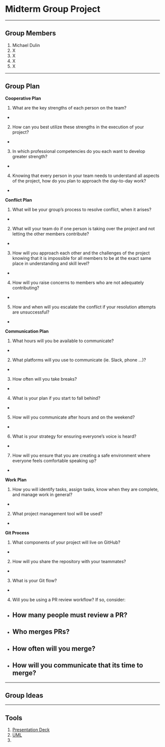 # Midterm Group Project


****


## Group Members
1. Michael Dulin
2. X
3. X
4. X
5. X


****


## Group Plan

**Cooperative Plan**
1. What are the key strengths of each person on the team?
  - 
2. How can you best utilize these strengths in the execution of your project?
  - 
3. In which professional competencies do you each want to develop greater strength?
  - 
4. Knowing that every person in your team needs to understand all aspects of the project, how do you plan to approach the day-to-day work?
  - 


**Conflict Plan**
1. What will be your group’s process to resolve conflict, when it arises?
  -
2. What will your team do if one person is taking over the project and not letting the other members contribute?
  -
3. How will you approach each other and the challenges of the project knowing that it is impossible for all members to be at the exact same place in understanding and skill level?
  -
4. How will you raise concerns to members who are not adequately contributing?
  - 
5. How and when will you escalate the conflict if your resolution attempts are unsuccessful?
  - 


**Communication Plan**
1. What hours will you be available to communicate?
  -
2. What platforms will you use to communicate (ie. Slack, phone …)?
  -
3. How often will you take breaks?
  -
4. What is your plan if you start to fall behind?
  - 
5. How will you communicate after hours and on the weekend?
  - 
6. What is your strategy for ensuring everyone’s voice is heard?
  - 
7. How will you ensure that you are creating a safe environment where everyone feels comfortable speaking up?
  - 



**Work Plan**
1. How you will identify tasks, assign tasks, know when they are complete, and manage work in general?
  -
2. What project management tool will be used?
  -


**Git Process**
1. What components of your project will live on GitHub?
  -
2. How will you share the repository with your teammates?
  -
3. What is your Git flow?
  -
4. Will you be using a PR review workflow? If so, consider:
  - How many people must review a PR?
    - 
  - Who merges PRs?
    - 
  - How often will you merge?
    - 
  - How will you communicate that its time to merge?
    - 


****


## Group Ideas


****


## Tools 

1. [Presentation Deck]()
2. [UML]()
3. []()
